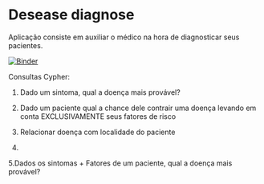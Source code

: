# Desease diagnose

Aplicação consiste em auxiliar o médico na hora de diagnosticar seus
pacientes.

[![Binder](https://mybinder.org/badge.svg)](https://mybinder.org/v2/gh/leferlin/disease-diagnose/master)



Consultas Cypher:
1. Dado um sintoma, qual a doença mais provável?

2. Dado um paciente qual a chance dele contrair uma doença levando em conta EXCLUSIVAMENTE seus fatores de risco

3. Relacionar doença com localidade do paciente

4.

5.Dados os sintomas + Fatores de um paciente, qual a doença mais provável?

